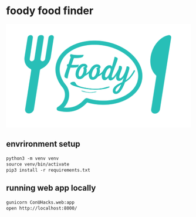 # foody food finder

![logo](ConUHacks/image/logo_trans.png?raw=true)

## envrironment setup

```shell
python3 -m venv venv
source venv/bin/activate
pip3 install -r requirements.txt
```

## running web app locally

```shell
gunicorn ConUHacks.web:app
open http://localhost:8000/
```
